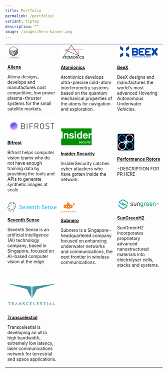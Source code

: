 ```yaml
---
title: Portfolio
permalink: /portfolio/
variant: tiptap
description: ""
image: /images/hero-banner.png
---
```

<p></p><table><tbody><tr><td rowspan="1" colspan="1"><a class="isomer-image-wrapper" href="https://www.aliena.sg/"><img style="width: 25%;" height="auto" width="100%" alt="" src="/images/aliena_logo.png"></a><p><strong><u>Aliena</u></strong></p><p>Aliena designs, develops and manufactures cost competitive, low power plasma-thruster systems for the small satellite markets.</p></td><td rowspan="1" colspan="1"><a class="isomer-image-wrapper" href="https://www.atomionics.com/"><img style="width: 48%;" height="auto" width="100%" alt="" src="/images/Atomionics_logo.png"></a><p><strong><u>Atomionics</u></strong></p><p>Atomionics develops ultra-precise cold-atom interferometry systems based on the quantum mechanical properties of the atoms for navigation and exploration.</p></td><td rowspan="1" colspan="1"><a class="isomer-image-wrapper" href="https://beex.sg/"><img style="width: 100%" height="auto" width="100%" alt="" src="/images/BeeX_logo.png"></a><p><strong><u>BeeX</u></strong></p><p>BeeX&nbsp;designs and manufactures the world's most advanced Hovering Autonomous Underwater Vehicles.</p></td></tr><tr><td rowspan="1" colspan="1"><a class="isomer-image-wrapper" href="https://www.bifrost.ai/"><img style="width: 100%" height="auto" width="100%" alt="" src="/images/Bifrost_logo.png"></a><p><strong><u>Bifrost</u></strong></p><p>Bifrost helps computer vision teams who do not have enough training data by providing the tools and APIs to generate synthetic images at scale.</p></td><td rowspan="1" colspan="1"><a class="isomer-image-wrapper" href="https://insidersecurity.co/"><img style="width: 60%;" height="auto" width="100%" alt="" src="/images/InsiderSecurity_logo.png"></a><p><strong><u>Insider Security</u></strong></p><p>InsiderSecurity catches cyber attackers who have gotten inside the network.</p></td><td rowspan="1" colspan="1"><a class="isomer-image-wrapper" href="https://www.performance-rotors.com/"><img style="width: 40%;" height="auto" width="100%" alt="" src="/images/PerformanceRotors_logo_blackbgsquare.jpg"></a><p><strong><u>Performance Rotors</u></strong></p><p>-DESCRIPTION FOR PR HERE-</p></td></tr><tr><td rowspan="1" colspan="1"><a class="isomer-image-wrapper" href="https://www.seventhsense.ai/"><img style="width: 100%" height="auto" width="100%" alt="" src="/images/SeventhSense_logo.png"></a><p><strong><u>Seventh Sense</u></strong></p><p>Seventh Sense is an artificial intelligence (AI) technology company, based in Singapore, focused on AI-based computer vision at the edge.</p></td><td rowspan="1" colspan="1"><a class="isomer-image-wrapper" href="https://subnero.com/"><img style="width: 30%;" height="auto" width="100%" alt="" src="/images/Subnero_logo.png"></a><p><strong><u>Subnero</u></strong></p><p>Subnero is a Singapore-headquartered company focused on enhancing underwater networks and communications, the next frontier in wireless communications.</p></td><td rowspan="1" colspan="1"><a class="isomer-image-wrapper" href="https://www.sungreenh2.com/"><img style="width: 100%" height="auto" width="100%" alt="" src="/images/sungreenH2_logo.png"></a><p><strong><u>SunGreenH2</u></strong></p><p>SunGreenH2 incorporates proprietary advanced nanostructured materials into electrolyser cells, stacks and systems.</p></td></tr><tr><td rowspan="1" colspan="1"><p></p><a class="isomer-image-wrapper" href="https://transcelestial.com/"><img style="width: 100%" height="auto" width="100%" alt="" src="/images/Transcelestial_logo.png"></a><p><strong><u>Transcelestial</u></strong></p><p>Transcelestial is developing an ultra high bandwidth, extremely low latency, laser communications network for terrestrial and space applications.</p></td><td rowspan="1" colspan="1"><p></p></td><td rowspan="1" colspan="1"><p></p></td></tr></tbody></table><p></p>